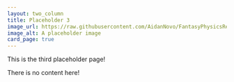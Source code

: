 ```yaml
---
layout: two_column
title: Placeholder 3
image_url: https://raw.githubusercontent.com/AidanNovo/FantasyPhysicsRedux/refs/heads/main/card_images/fp_placeholder.png
image_alt: A placeholder image 
card_page: true
---
```


This is the third placeholder page!

There is no content here!